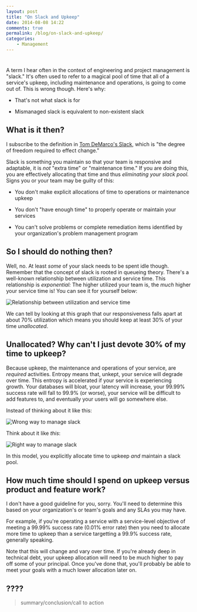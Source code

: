 ```yaml
---
layout: post
title: "On Slack and Upkeep"
date: 2014-08-08 14:22
comments: true
permalink: /blog/on-slack-and-upkeep/
categories: 
    - Management
---
```

# 

A term I hear often in the context of engineering and project management
is "slack." It's often used to refer to a magical pool of time that all
of a service's upkeep, including maintenance and operations, is going to
come out of. This is wrong though. Here's why:

* That's not what slack is for

* Mismanaged slack is equivalent to non-existent slack


## What is it then?

I subscribe to the definition in
[Tom DeMarco's Slack](http://www.amazon.com/Slack-Getting-Burnout-Busywork-Efficiency/dp/0767907698),
which is "the degree of freedom required to effect change."

Slack is something you maintain so that your team is responsive and adaptable,
it is *not* "extra time" or "maintenance time." If you are doing this, you are
effectively allocating that time and thus *eliminating your slack pool.* Signs
you or your team may be guilty of this:

* You don't make explicit allocations of time to operations or
  maintenance upkeep

* You don't "have enough time" to properly operate or maintain your
  services

* You can't solve problems or complete remediation items identified by your
  organization's problem management program


## So I should do nothing then?

Well, no. At least *some* of your slack needs to be spent idle though.
Remember that the concept of slack is rooted in queueing theory. There's
a well-known relationship between utilization and service time. This
relationship is *exponential:* The higher utilized your team is, the
*much* higher your service time is! You can see it for yourself
below:

![Relationship between utilization and service time](/images/posts/util_service_rel.png)

We can tell by looking at this graph that our responsiveness falls apart
at about 70% utilization which means you should keep at least 30% of
your time *unallocated*.


## Unallocated? Why can't I just devote 30% of my time to upkeep?

Because upkeep, the maintenance and operations of your service,
are *required* activities. Entropy means that, unkept, your service will
degrade over time. This entropy is accelerated if your service is
experiencing growth. Your databases will bloat, your latency will
increase, your 99.99% success rate will fall to 99.9% (or worse), your
service will be difficult to add features to, and eventually your users
will go somewhere else.

Instead of thinking about it like this:

![Wrong way to manage slack](/images/posts/slack_wrong_way.png)

Think about it like *this*:

![Right way to manage slack](/images/posts/slack_right_way.png)

In this model, you explicitly allocate time to upkeep *and* maintain a
slack pool.


## How much time should I spend on upkeep versus product and feature work?

I don't have a good guideline for you, sorry. You'll need to determine
this based on your organization's or team's goals and any SLAs you may
have.

For example, if you're operating a service with a service-level
objective of meeting a 99.99% success rate (0.01% error rate) then you
need to allocate more time to upkeep than a service targetting a 99.9%
success rate, generally speaking.

Note that this will change and vary over time. If you're already deep in
technical debt, your upkeep allocation will need to be much higher to
pay off some of your principal. Once you've done that, you'll probably
be able to meet your goals with a much lower allocation later on.

## ????

> summary/conclusion/call to action

